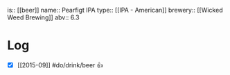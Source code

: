 is:: [[beer]]
name:: Pearfigt IPA
type:: [[IPA - American]]
brewery:: [[Wicked Weed Brewing]]
abv:: 6.3

# Log
- [x] [[2015-09]] #do/drink/beer 👍
